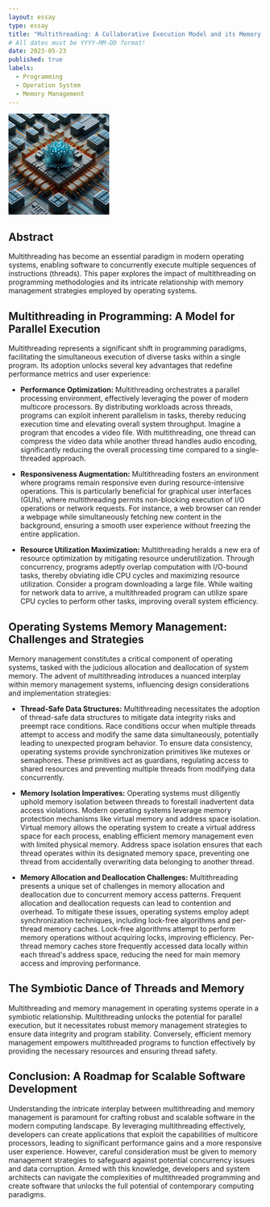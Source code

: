 ```yaml
---
layout: essay
type: essay
title: "Multithreading: A Collaborative Execution Model and its Memory Management Implications"
# All dates must be YYYY-MM-DD format!
date: 2023-05-23
published: true
labels:
  - Programming
  - Operation System
  - Memory Management
---
```


<img width="200px" class="rounded float-start pe-4" src="../img/multithread/multithreadessayhead.jpg">

## Abstract

Multithreading has become an essential paradigm in modern operating systems, enabling software to concurrently execute multiple sequences of instructions (threads). This paper explores the impact of multithreading on programming methodologies and its intricate relationship with memory management strategies employed by operating systems.

## Multithreading in Programming: A Model for Parallel Execution

Multithreading represents a significant shift in programming paradigms, facilitating the simultaneous execution of diverse tasks within a single program. Its adoption unlocks several key advantages that redefine performance metrics and user experience:

* **Performance Optimization:** Multithreading orchestrates a parallel processing environment, effectively leveraging the power of modern multicore processors. By distributing workloads across threads, programs can exploit inherent parallelism in tasks, thereby reducing execution time and elevating overall system throughput. Imagine a program that encodes a video file. With multithreading, one thread can compress the video data while another thread handles audio encoding, significantly reducing the overall processing time compared to a single-threaded approach.

* **Responsiveness Augmentation:** Multithreading fosters an environment where programs remain responsive even during resource-intensive operations. This is particularly beneficial for graphical user interfaces (GUIs), where multithreading permits non-blocking execution of I/O operations or network requests. For instance, a web browser can render a webpage while simultaneously fetching new content in the background, ensuring a smooth user experience without freezing the entire application.

* **Resource Utilization Maximization:** Multithreading heralds a new era of resource optimization by mitigating resource underutilization. Through concurrency, programs adeptly overlap computation with I/O-bound tasks, thereby obviating idle CPU cycles and maximizing resource utilization. Consider a program downloading a large file. While waiting for network data to arrive, a multithreaded program can utilize spare CPU cycles to perform other tasks, improving overall system efficiency.

## Operating Systems Memory Management: Challenges and Strategies

Memory management constitutes a critical component of operating systems, tasked with the judicious allocation and deallocation of system memory. The advent of multithreading introduces a nuanced interplay within memory management systems, influencing design considerations and implementation strategies:

* **Thread-Safe Data Structures:** Multithreading necessitates the adoption of thread-safe data structures to mitigate data integrity risks and preempt race conditions. Race conditions occur when multiple threads attempt to access and modify the same data simultaneously, potentially leading to unexpected program behavior. To ensure data consistency, operating systems provide synchronization primitives like mutexes or semaphores. These primitives act as guardians, regulating access to shared resources and preventing multiple threads from modifying data concurrently.

* **Memory Isolation Imperatives:** Operating systems must diligently uphold memory isolation between threads to forestall inadvertent data access violations. Modern operating systems leverage memory protection mechanisms like virtual memory and address space isolation. Virtual memory allows the operating system to create a virtual address space for each process, enabling efficient memory management even with limited physical memory. Address space isolation ensures that each thread operates within its designated memory space, preventing one thread from accidentally overwriting data belonging to another thread.

* **Memory Allocation and Deallocation Challenges:** Multithreading presents a unique set of challenges in memory allocation and deallocation due to concurrent memory access patterns. Frequent allocation and deallocation requests can lead to contention and overhead. To mitigate these issues, operating systems employ adept synchronization techniques, including lock-free algorithms and per-thread memory caches. Lock-free algorithms attempt to perform memory operations without acquiring locks, improving efficiency. Per-thread memory caches store frequently accessed data locally within each thread's address space, reducing the need for main memory access and improving performance.

## The Symbiotic Dance of Threads and Memory

Multithreading and memory management in operating systems operate in a symbiotic relationship. Multithreading unlocks the potential for parallel execution, but it necessitates robust memory management strategies to ensure data integrity and program stability. Conversely, efficient memory management empowers multithreaded programs to function effectively by providing the necessary resources and ensuring thread safety.

## Conclusion: A Roadmap for Scalable Software Development

Understanding the intricate interplay between multithreading and memory management is paramount for crafting robust and scalable software in the modern computing landscape. By leveraging multithreading effectively, developers can create applications that exploit the capabilities of multicore processors, leading to significant performance gains and a more responsive user experience. However, careful consideration must be given to memory management strategies to safeguard against potential concurrency issues and data corruption. Armed with this knowledge, developers and system architects can navigate the complexities of multithreaded programming and create software that unlocks the full potential of contemporary computing paradigms.
